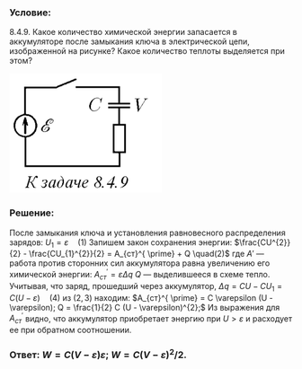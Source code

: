 ###  Условие: 

$8.4.9.$ Какое количество химической энергии запасается в аккумуляторе после замыкания ключа в электрической цепи, изображенной на рисунке? Какое количество теплоты выделяется при этом? 

![|271x213, 67%](../../img/8.4.9/statement.png) 

###  Решение: 

После замыкания ключа и установления равновесного распределения зарядов: $U_{1} = \varepsilon \quad(1)$ Запишем закон сохранения энергии: $\frac{CU^{2}}{2} - \frac{CU_{1}^{2}}{2} = A_{ст}^{ \prime} + Q \quad(2)$ где ${A}'$ — работа против сторонних сил аккумулятора равна увеличению его химической энергии: $A_{ст}^{ \prime} = \varepsilon \Delta q$ $Q$ — выделившееся в схеме тепло. Учитывая, что заряд, прошедший через аккумулятор, $\Delta q = CU - CU_{1} = C (U - \varepsilon) \quad(4)$ из $(2,3)$ находим: $A_{ст}^{ \prime} = C \varepsilon (U - \varepsilon); Q = \frac{1}{2} C (U - \varepsilon)^{2};$ Из выражения для $A_{ст}^{ \prime}$ видно, что аккумулятор приобретает энергию при $U > \varepsilon$ и расходует ее при обратном соотношении. 

###  Ответ: $W = C(V − \varepsilon)\varepsilon;$ $W = C(V − \varepsilon)^2/2.$ 
